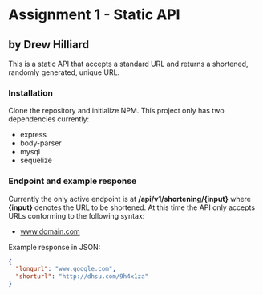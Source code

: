 # Assignment 1 - Static API
## by Drew Hilliard
This is a static API that accepts a standard URL and returns a shortened, randomly generated, unique URL. 

### Installation
Clone the repository and initialize NPM. This project only has two dependencies currently:
* express 
* body-parser
* mysql
* sequelize

### Endpoint and example response
Currently the only active endpoint is at __/api/v1/shortening/{input}__ where __{input}__ denotes the URL to be shortened. At this time the API only accepts URLs conforming to the following syntax: 
* www.domain.com

Example response in JSON: 
```json
{
  "longurl": "www.google.com",
  "shorturl": "http://dhsu.com/9h4x1za"
}
```